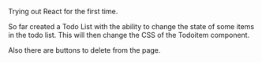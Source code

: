 Trying out React for the first time.

So far created a Todo List with the ability to change the state of some items in the todo list. This will then change the CSS of the Todoitem component.

Also there are buttons to delete from the page.
